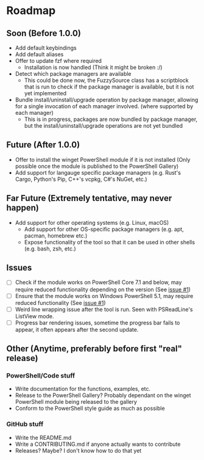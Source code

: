 # Roadmap

## Soon (Before 1.0.0)
- Add default keybindings
- Add default aliases
- Offer to update fzf where required 
  - Installation is now handled (Think it might be broken :/)
- Detect which package managers are available
  - This could be done now, the FuzzySource class has a scriptblock that is run to check if the package manager is available, but it is not yet implemented
- Bundle install/uninstall/upgrade operation by package manager, allowing for a single invocation of each manager involved. (where supported by each manager)
  - This is in progress, packages are now bundled by package manager, but the install/uninstall/upgrade operations are not yet bundled

## Future (After 1.0.0)
- Offer to install the winget PowerShell module if it is not installed (Only possible once the module is published to the PowerShell Gallery)
- Add support for langauge specific package managers (e.g. Rust's Cargo, Python's Pip, C++'s vcpkg, C#'s NuGet, etc.)


## Far Future (Extremely tentative, may never happen)
- Add support for other operating systems (e.g. Linux, macOS)
  - Add support for other OS-specific package managers (e.g. apt, pacman, homebrew etc.)
  - Expose functionality of the tool so that it can be used in other shells (e.g. bash, zsh, etc.)

## Issues
- [ ] Check if the module works on PowerShell Core 7.1 and below, may require reduced functionality depending on the version (See [issue #1](https://github.com/JK-Flip-Flop96/fuzzy-winget/issues/1))
- [ ] Ensure that the module works on Windows PowerShell 5.1, may require reduced functionality (See [issue #1](https://github.com/JK-Flip-Flop96/fuzzy-winget/issues/1))
- [ ] Weird line wrapping issue after the tool is run. Seen with PSReadLine's ListView mode. 
- [ ] Progress bar rendering issues, sometime the progress bar fails to appear, it often appears after the second update.

## Other (Anytime, preferably before first "real" release)

### PowerShell/Code stuff
- Write documentation for the functions, examples, etc.
- Release to the PowerShell Gallery? Probably dependant on the winget PowerShell module being released to the gallery
- Conform to the PowerShell style guide as much as possible

### GitHub stuff
- Write the README.md
- Write a CONTRIBUTING.md if anyone actually wants to contribute
- Releases? Maybe? I don't know how to do that yet
